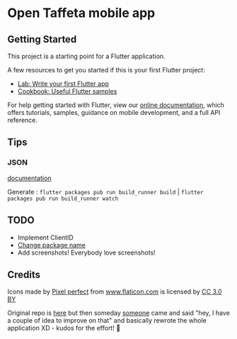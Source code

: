 # Open Taffeta mobile app

## Getting Started

This project is a starting point for a Flutter application.

A few resources to get you started if this is your first Flutter project:

- [Lab: Write your first Flutter app](https://flutter.io/docs/get-started/codelab)
- [Cookbook: Useful Flutter samples](https://flutter.io/docs/cookbook)

For help getting started with Flutter, view our
[online documentation](https://flutter.io/docs), which offers tutorials,
samples, guidance on mobile development, and a full API reference.


## Tips

### JSON
[documentation](https://flutter.io/json/)

Generate : `flutter packages pub run build_runner build` | `flutter packages pub run build_runner watch`

## TODO

- Implement ClientID
- [Change package name](https://stackoverflow.com/questions/51534616/how-to-change-package-name-in-flutter)
- Add screenshots! Everybody love screenshots!

## Credits

Icons made by <a href="https://www.flaticon.com/authors/pixel-perfect" title="Pixel perfect">Pixel perfect</a>
from <a href="https://www.flaticon.com/" title="Flaticon">www.flaticon.com</a> is licensed by
<a href="http://creativecommons.org/licenses/by/3.0/" title="Creative Commons BY 3.0" target="_blank">CC 3.0 BY</a>

Original repo is [here](https://gitlab.com/apiraino/flutter_door_buzzer) but then someday [someone](https://github.com/axellebot) came and said "hey, I have a couple of idea to improve on that" and basically rewrote the whole application XD - kudos for the effort! 🙏
